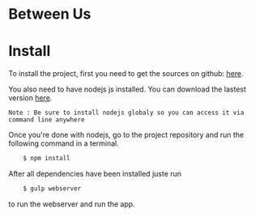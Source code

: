 # Between Us

# Install
To install the project, first you need to get the sources on github: [here](https://github.com/ESGIDIW-22/mybesthotel).

You also need to have nodejs js installed. You can download the lastest version [here](https://nodejs.org/en/download/).

`Note : Be sure to install nodejs globaly so you can access it via command line anywhere`

Once you're done with nodejs, go to the project repository and run the following command in a terminal.
```bash
    $ npm install
```

After all dependencies have been installed juste run

```bash
    $ gulp webserver
```

to run the webserver and run the app.